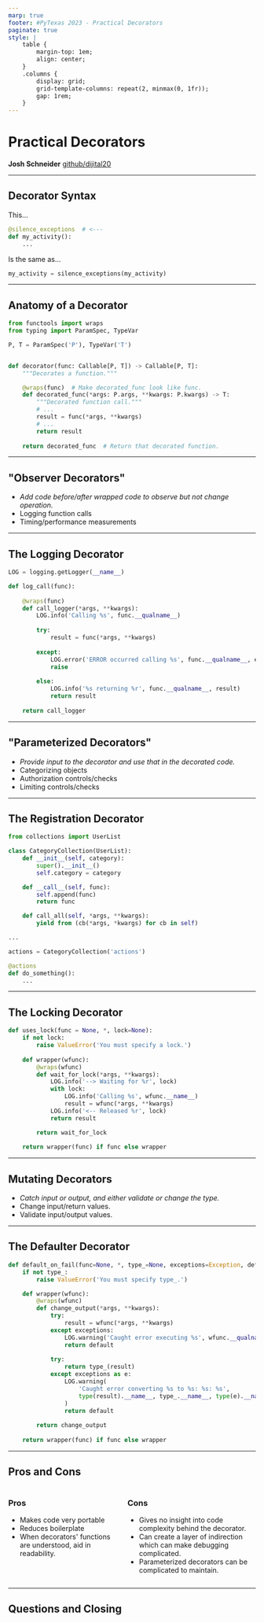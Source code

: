 ```yaml
---
marp: true
footer: #PyTexas 2023 - Practical Decorators
paginate: true
style: |
    table {
        margin-top: 1em;
        align: center;
    }
    .columns {
        display: grid;
        grid-template-columns: repeat(2, minmax(0, 1fr));
        gap: 1rem;
    }
---
```


# Practical Decorators

**Josh Schneider**
[github/dijital20](https://github.com/dijital20)

<!-- 
_class: invert 
_footer: ""
_paginate: false
-->

---

## Decorator Syntax

This...

```python
@silence_exceptions  # <---
def my_activity():
    ...
```

Is the same as...

```python
my_activity = silence_exceptions(my_activity)
```

---

## Anatomy of a Decorator

```python
from functools import wraps
from typing import ParamSpec, TypeVar

P, T = ParamSpec('P'), TypeVar('T')


def decorator(func: Callable[P, T]) -> Callable[P, T]:
    """Decorates a function."""

    @wraps(func)  # Make decorated_func look like func.
    def decorated_func(*args: P.args, **kwargs: P.kwargs) -> T:
        """Decorated function call."""
        # ...
        result = func(*args, **kwargs)
        # ...
        return result
    
    return decorated_func  # Return that decorated function.
```

---

## "Observer Decorators"

- *Add code before/after wrapped code to observe but not change operation.*
- Logging function calls
- Timing/performance measurements


<!-- _class: invert  -->
---

## The Logging Decorator

```python
LOG = logging.getLogger(__name__)

def log_call(func):
    
    @wraps(func)
    def call_logger(*args, **kwargs):
        LOG.info('Calling %s', func.__qualname__)
        
        try:
            result = func(*args, **kwargs)
        
        except:
            LOG.error('ERROR occurred calling %s', func.__qualname__, exc_info=True)
            raise
        
        else:
            LOG.info('%s returning %r', func.__qualname__, result)
            return result
    
    return call_logger
```

---

## "Parameterized Decorators"

- *Provide input to the decorator and use that in the decorated code.*
- Categorizing objects
- Authorization controls/checks
- Limiting controls/checks

<!-- _class: invert  -->

---

## The Registration Decorator

```python
from collections import UserList

class CategoryCollection(UserList):
    def __init__(self, category):
        super().__init__()
        self.category = category

    def __call__(self, func):
        self.append(func)
        return func

    def call_all(self, *args, **kwargs):
        yield from (cb(*args, *kwargs) for cb in self)

...

actions = CategoryCollection('actions')

@actions
def do_something():
    ...
```

---

## The Locking Decorator

```python
def uses_lock(func = None, *, lock=None):
    if not lock:
        raise ValueError('You must specify a lock.')
    
    def wrapper(wfunc):
        @wraps(wfunc)
        def wait_for_lock(*args, **kwargs):
            LOG.info('--> Waiting for %r', lock)
            with lock:
                LOG.info('Calling %s', wfunc.__name__)
                result = wfunc(*args, **kwargs)
            LOG.info('<-- Released %r', lock)
            return result

        return wait_for_lock
    
    return wrapper(func) if func else wrapper
```

---

## Mutating Decorators

- *Catch input or output, and either validate or change the type.*
- Change input/return values.
- Validate input/output values.

<!-- _class: invert  -->

---

## The Defaulter Decorator

```python
def default_on_fail(func=None, *, type_=None, exceptions=Exception, default=None):
    if not type_:
        raise ValueError('You must specify type_.')

    def wrapper(wfunc):
        @wraps(wfunc)
        def change_output(*args, **kwargs):
            try:
                result = wfunc(*args, **kwargs)
            except exceptions:
                LOG.warning('Caught error executing %s', wfunc.__qualname__, exc_info=True)
                return default
            
            try:
                return type_(result)
            except exceptions as e:
                LOG.warning(
                    'Caught error converting %s to %s: %s: %s', 
                    type(result).__name__, type_.__name__, type(e).__name__, e
                )
                return default
        
        return change_output
    
    return wrapper(func) if func else wrapper
```

---

## Pros and Cons

<div class="columns">
<div>

### Pros

* Makes code very portable
* Reduces boilerplate
* When decorators' functions are understood, aid in readability.

</div>
<div>

### Cons

* Gives no insight into code complexity behind the decorator.
* Can create a layer of indirection which can make debugging complicated.
* Parameterized decorators can be complicated to maintain.

</div>
</div>

---

## Questions and Closing

<!-- _class: invert  -->
